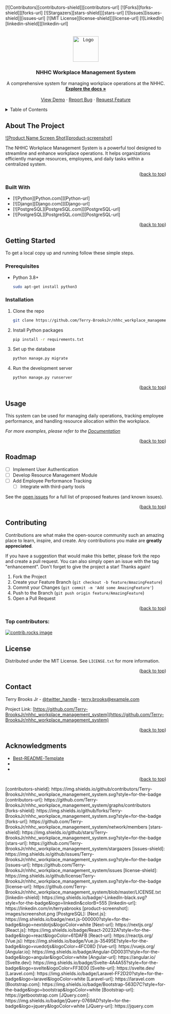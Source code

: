 <a id="readme-top"></a>

<!-- PROJECT SHIELDS -->
[![Contributors][contributors-shield]][contributors-url]
[![Forks][forks-shield]][forks-url]
[![Stargazers][stars-shield]][stars-url]
[![Issues][issues-shield]][issues-url]
[![MIT License][license-shield]][license-url]
[![LinkedIn][linkedin-shield]][linkedin-url]

<!-- PROJECT LOGO -->
<br />
<div align="center">
  <a href="https://github.com/Terry-BrooksJr/nhhc_workplace_management_system">
    <img src="images/logo.png" alt="Logo" width="80" height="80">
  </a>

  <h3 align="center">NHHC Workplace Management System</h3>

  <p align="center">
    A comprehensive system for managing workplace operations at the NHHC.
    <br />
    <a href="https://github.com/Terry-BrooksJr/nhhc_workplace_management_system"><strong>Explore the docs »</strong></a>
    <br />
    <br />
    <a href="https://github.com/Terry-BrooksJr/nhhc_workplace_management_system">View Demo</a>
    ·
    <a href="https://github.com/Terry-BrooksJr/nhhc_workplace_management_system/issues/new?labels=bug&template=bug-report---.md">Report Bug</a>
    ·
    <a href="https://github.com/Terry-BrooksJr/nhhc_workplace_management_system/issues/new?labels=enhancement&template=feature-request---.md">Request Feature</a>
  </p>
</div>

<!-- TABLE OF CONTENTS -->
<details>
  <summary>Table of Contents</summary>
  <ol>
    <li>
      <a href="#about-the-project">About The Project</a>
      <ul>
        <li><a href="#built-with">Built With</a></li>
      </ul>
    </li>
    <li>
      <a href="#getting-started">Getting Started</a>
      <ul>
        <li><a href="#prerequisites">Prerequisites</a></li>
        <li><a href="#installation">Installation</a></li>
      </ul>
    </li>
    <li><a href="#usage">Usage</a></li>
    <li><a href="#roadmap">Roadmap</a></li>
    <li><a href="#contributing">Contributing</a></li>
    <li><a href="#license">License</a></li>
    <li><a href="#contact">Contact</a></li>
    <li><a href="#acknowledgments">Acknowledgments</a></li>
  </ol>
</details>

<!-- ABOUT THE PROJECT -->
## About The Project

[![Product Name Screen Shot][product-screenshot]](https://example.com)

The NHHC Workplace Management System is a powerful tool designed to streamline and enhance workplace operations. It helps organizations efficiently manage resources, employees, and daily tasks within a centralized system.

<p align="right">(<a href="#readme-top">back to top</a>)</p>

### Built With

* [![Python][Python.com]][Python-url]
* [![Django][Django.com]][Django-url]
* [![PostgreSQL][PostgreSQL.com]][PostgreSQL-url]
* [![PostgreSQL][PostgreSQL.com]][PostgreSQL-url]

<p align="right">(<a href="#readme-top">back to top</a>)</p>

<!-- GETTING STARTED -->
## Getting Started

To get a local copy up and running follow these simple steps.

### Prerequisites

* Python 3.8+
  ```sh
  sudo apt-get install python3
  ```

### Installation

1. Clone the repo
   ```sh
   git clone https://github.com/Terry-BrooksJr/nhhc_workplace_management_system.git
   ```
2. Install Python packages
   ```sh
   pip install -r requirements.txt
   ```
3. Set up the database
   ```sh
   python manage.py migrate
   ```
4. Run the development server
   ```sh
   python manage.py runserver
   ```

<p align="right">(<a href="#readme-top">back to top</a>)</p>

<!-- USAGE EXAMPLES -->
## Usage

This system can be used for managing daily operations, tracking employee performance, and handling resource allocation within the workplace.

_For more examples, please refer to the [Documentation](https://example.com)_

<p align="right">(<a href="#readme-top">back to top</a>)</p>

<!-- ROADMAP -->
## Roadmap

- [ ] Implement User Authentication
- [ ] Develop Resource Management Module
- [ ] Add Employee Performance Tracking
    - [ ] Integrate with third-party tools

See the [open issues](https://github.com/Terry-BrooksJr/nhhc_workplace_management_system/issues) for a full list of proposed features (and known issues).

<p align="right">(<a href="#readme-top">back to top</a>)</p>

<!-- CONTRIBUTING -->
## Contributing

Contributions are what make the open-source community such an amazing place to learn, inspire, and create. Any contributions you make are **greatly appreciated**.

If you have a suggestion that would make this better, please fork the repo and create a pull request. You can also simply open an issue with the tag "enhancement".
Don't forget to give the project a star! Thanks again!

1. Fork the Project
2. Create your Feature Branch (`git checkout -b feature/AmazingFeature`)
3. Commit your Changes (`git commit -m 'Add some AmazingFeature'`)
4. Push to the Branch (`git push origin feature/AmazingFeature`)
5. Open a Pull Request

<p align="right">(<a href="#readme-top">back to top</a>)</p>

### Top contributors:

<a href="https://github.com/Terry-BrooksJr/nhhc_workplace_management_system/graphs/contributors">
  <img src="https://contrib.rocks/image?repo=Terry-BrooksJr/nhhc_workplace_management_system" alt="contrib.rocks image" />
</a>

<!-- LICENSE -->
## License

Distributed under the MIT License. See `LICENSE.txt` for more information.

<p align="right">(<a href="#readme-top">back to top</a>)</p>

<!-- CONTACT -->
## Contact

Terry Brooks Jr - [@twitter_handle](https://twitter.com/twitter_handle) - terry.brooks@example.com

Project Link: [https://github.com/Terry-BrooksJr/nhhc_workplace_management_system](https://github.com/Terry-BrooksJr/nhhc_workplace_management_system)

<p align="right">(<a href="#readme-top">back to top</a>)</p>

<!-- ACKNOWLEDGMENTS -->
## Acknowledgments

* [Best-README-Template](https://github.com/othneildrew/Best-README-Template)
* []()
* []()

<p align="right">(<a href="#readme-top">back to top</a>)</p>
<!-- MARKDOWN LINKS & IMAGES -->
<!-- https://www.markdownguide.org/basic-syntax/#reference-style-links -->
[contributors-shield]: https://img.shields.io/github/contributors/Terry-BrooksJr/nhhc_workplace_management_system.svg?style=for-the-badge
[contributors-url]: https://github.com/Terry-BrooksJr/nhhc_workplace_management_system/graphs/contributors
[forks-shield]: https://img.shields.io/github/forks/Terry-BrooksJr/nhhc_workplace_management_system.svg?style=for-the-badge
[forks-url]: https://github.com/Terry-BrooksJr/nhhc_workplace_management_system/network/members
[stars-shield]: https://img.shields.io/github/stars/Terry-BrooksJr/nhhc_workplace_management_system.svg?style=for-the-badge
[stars-url]: https://github.com/Terry-BrooksJr/nhhc_workplace_management_system/stargazers
[issues-shield]: https://img.shields.io/github/issues/Terry-BrooksJr/nhhc_workplace_management_system.svg?style=for-the-badge
[issues-url]: https://github.com/Terry-BrooksJr/nhhc_workplace_management_system/issues
[license-shield]: https://img.shields.io/github/license/Terry-BrooksJr/nhhc_workplace_management_system.svg?style=for-the-badge
[license-url]: https://github.com/Terry-BrooksJr/nhhc_workplace_management_system/blob/master/LICENSE.txt
[linkedin-shield]: https://img.shields.io/badge/-LinkedIn-black.svg?style=for-the-badge&logo=linkedin&colorB=555
[linkedin-url]: https://linkedin.com/in/terryabrooks
[product-screenshot]: images/screenshot.png
[PostgreSQL]:
[Next.js]: https://img.shields.io/badge/next.js-000000?style=for-the-badge&logo=nextdotjs&logoColor=white
[Next-url]: https://nextjs.org/
[React.js]: https://img.shields.io/badge/React-20232A?style=for-the-badge&logo=react&logoColor=61DAFB
[React-url]: https://reactjs.org/
[Vue.js]: https://img.shields.io/badge/Vue.js-35495E?style=for-the-badge&logo=vuedotjs&logoColor=4FC08D
[Vue-url]: https://vuejs.org/
[Angular.io]: https://img.shields.io/badge/Angular-DD0031?style=for-the-badge&logo=angular&logoColor=white
[Angular-url]: https://angular.io/
[Svelte.dev]: https://img.shields.io/badge/Svelte-4A4A55?style=for-the-badge&logo=svelte&logoColor=FF3E00
[Svelte-url]: https://svelte.dev/
[Laravel.com]: https://img.shields.io/badge/Laravel-FF2D20?style=for-the-badge&logo=laravel&logoColor=white
[Laravel-url]: https://laravel.com
[Bootstrap.com]: https://img.shields.io/badge/Bootstrap-563D7C?style=for-the-badge&logo=bootstrap&logoColor=white
[Bootstrap-url]: https://getbootstrap.com
[JQuery.com]: https://img.shields.io/badge/jQuery-0769AD?style=for-the-badge&logo=jquery&logoColor=white
[JQuery-url]: https://jquery.com
